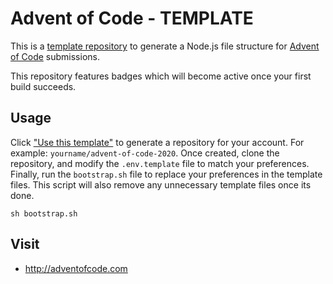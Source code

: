 # Advent of Code - TEMPLATE

This is a [template repository](https://docs.github.com/en/free-pro-team@latest/github/creating-cloning-and-archiving-repositories/creating-a-repository-from-a-template#about-repository-templates) to generate a Node.js file structure for [Advent of Code](http://adventofcode.com) submissions.

This repository features badges which will become active once your first build succeeds.

## Usage
Click ["Use this template"](https://github.com/mariotacke/template-advent-of-code/generate) to generate a repository for your account. For example: `yourname/advent-of-code-2020`. Once created, clone the repository, and modify the `.env.template` file to match your preferences. Finally, run the `bootstrap.sh` file to replace your preferences in the template files. This script will also remove any unnecessary template files once its done.

```
sh bootstrap.sh
```

## Visit
- http://adventofcode.com
